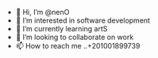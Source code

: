 - 👋 Hi, I’m @nenO
- 👀 I’m interested in software development 
- 🌱 I’m currently learning artS
- 💞️ I’m looking to collaborate on work 
- 📫 How to reach me ..+201001899739 

